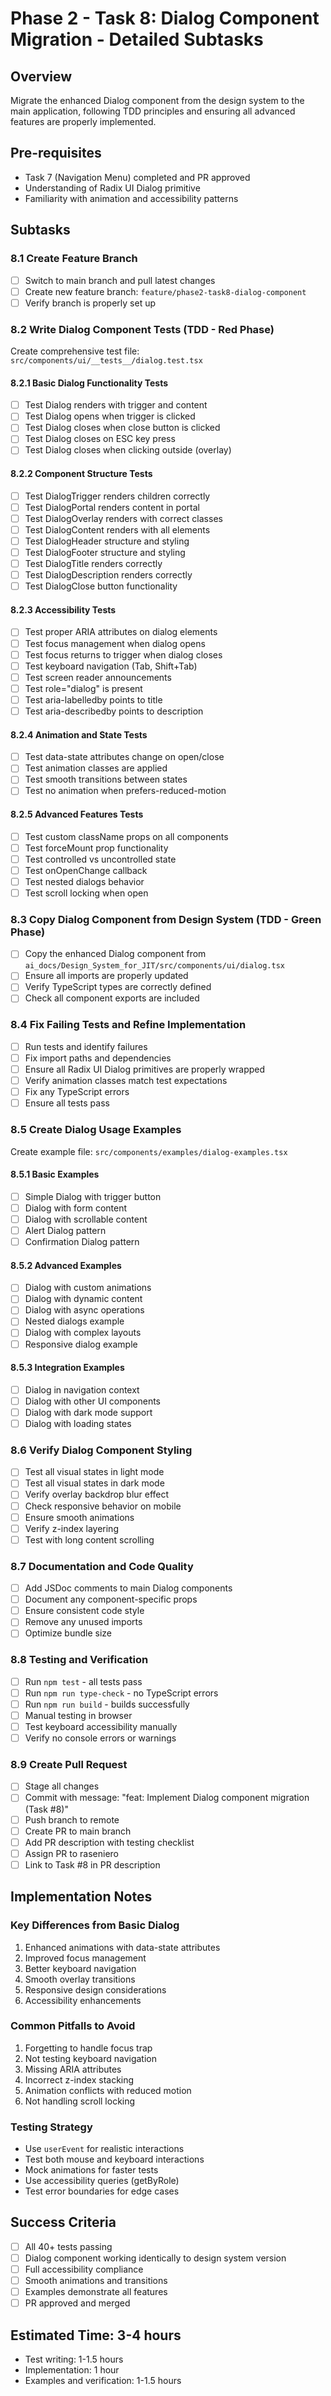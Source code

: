 # Phase 2 - Task 8: Dialog Component Migration - Detailed Subtasks

## Overview
Migrate the enhanced Dialog component from the design system to the main application, following TDD principles and ensuring all advanced features are properly implemented.

## Pre-requisites
- Task 7 (Navigation Menu) completed and PR approved
- Understanding of Radix UI Dialog primitive
- Familiarity with animation and accessibility patterns

## Subtasks

### 8.1 Create Feature Branch
- [ ] Switch to main branch and pull latest changes
- [ ] Create new feature branch: `feature/phase2-task8-dialog-component`
- [ ] Verify branch is properly set up

### 8.2 Write Dialog Component Tests (TDD - Red Phase)
Create comprehensive test file: `src/components/ui/__tests__/dialog.test.tsx`

#### 8.2.1 Basic Dialog Functionality Tests
- [ ] Test Dialog renders with trigger and content
- [ ] Test Dialog opens when trigger is clicked
- [ ] Test Dialog closes when close button is clicked
- [ ] Test Dialog closes on ESC key press
- [ ] Test Dialog closes when clicking outside (overlay)

#### 8.2.2 Component Structure Tests
- [ ] Test DialogTrigger renders children correctly
- [ ] Test DialogPortal renders content in portal
- [ ] Test DialogOverlay renders with correct classes
- [ ] Test DialogContent renders with all elements
- [ ] Test DialogHeader structure and styling
- [ ] Test DialogFooter structure and styling
- [ ] Test DialogTitle renders correctly
- [ ] Test DialogDescription renders correctly
- [ ] Test DialogClose button functionality

#### 8.2.3 Accessibility Tests
- [ ] Test proper ARIA attributes on dialog elements
- [ ] Test focus management when dialog opens
- [ ] Test focus returns to trigger when dialog closes
- [ ] Test keyboard navigation (Tab, Shift+Tab)
- [ ] Test screen reader announcements
- [ ] Test role="dialog" is present
- [ ] Test aria-labelledby points to title
- [ ] Test aria-describedby points to description

#### 8.2.4 Animation and State Tests
- [ ] Test data-state attributes change on open/close
- [ ] Test animation classes are applied
- [ ] Test smooth transitions between states
- [ ] Test no animation when prefers-reduced-motion

#### 8.2.5 Advanced Features Tests
- [ ] Test custom className props on all components
- [ ] Test forceMount prop functionality
- [ ] Test controlled vs uncontrolled state
- [ ] Test onOpenChange callback
- [ ] Test nested dialogs behavior
- [ ] Test scroll locking when open

### 8.3 Copy Dialog Component from Design System (TDD - Green Phase)
- [ ] Copy the enhanced Dialog component from `ai_docs/Design_System_for_JIT/src/components/ui/dialog.tsx`
- [ ] Ensure all imports are properly updated
- [ ] Verify TypeScript types are correctly defined
- [ ] Check all component exports are included

### 8.4 Fix Failing Tests and Refine Implementation
- [ ] Run tests and identify failures
- [ ] Fix import paths and dependencies
- [ ] Ensure all Radix UI Dialog primitives are properly wrapped
- [ ] Verify animation classes match test expectations
- [ ] Fix any TypeScript errors
- [ ] Ensure all tests pass

### 8.5 Create Dialog Usage Examples
Create example file: `src/components/examples/dialog-examples.tsx`

#### 8.5.1 Basic Examples
- [ ] Simple Dialog with trigger button
- [ ] Dialog with form content
- [ ] Dialog with scrollable content
- [ ] Alert Dialog pattern
- [ ] Confirmation Dialog pattern

#### 8.5.2 Advanced Examples
- [ ] Dialog with custom animations
- [ ] Dialog with dynamic content
- [ ] Dialog with async operations
- [ ] Nested dialogs example
- [ ] Dialog with complex layouts
- [ ] Responsive dialog example

#### 8.5.3 Integration Examples
- [ ] Dialog in navigation context
- [ ] Dialog with other UI components
- [ ] Dialog with dark mode support
- [ ] Dialog with loading states

### 8.6 Verify Dialog Component Styling
- [ ] Test all visual states in light mode
- [ ] Test all visual states in dark mode
- [ ] Verify overlay backdrop blur effect
- [ ] Check responsive behavior on mobile
- [ ] Ensure smooth animations
- [ ] Verify z-index layering
- [ ] Test with long content scrolling

### 8.7 Documentation and Code Quality
- [ ] Add JSDoc comments to main Dialog components
- [ ] Document any component-specific props
- [ ] Ensure consistent code style
- [ ] Remove any unused imports
- [ ] Optimize bundle size

### 8.8 Testing and Verification
- [ ] Run `npm test` - all tests pass
- [ ] Run `npm run type-check` - no TypeScript errors
- [ ] Run `npm run build` - builds successfully
- [ ] Manual testing in browser
- [ ] Test keyboard accessibility manually
- [ ] Verify no console errors or warnings

### 8.9 Create Pull Request
- [ ] Stage all changes
- [ ] Commit with message: "feat: Implement Dialog component migration (Task #8)"
- [ ] Push branch to remote
- [ ] Create PR to main branch
- [ ] Add PR description with testing checklist
- [ ] Assign PR to raseniero
- [ ] Link to Task #8 in PR description

## Implementation Notes

### Key Differences from Basic Dialog
1. Enhanced animations with data-state attributes
2. Improved focus management
3. Better keyboard navigation
4. Smooth overlay transitions
5. Responsive design considerations
6. Accessibility enhancements

### Common Pitfalls to Avoid
1. Forgetting to handle focus trap
2. Not testing keyboard navigation
3. Missing ARIA attributes
4. Incorrect z-index stacking
5. Animation conflicts with reduced motion
6. Not handling scroll locking

### Testing Strategy
- Use `userEvent` for realistic interactions
- Test both mouse and keyboard interactions
- Mock animations for faster tests
- Use accessibility queries (getByRole)
- Test error boundaries for edge cases

## Success Criteria
- [ ] All 40+ tests passing
- [ ] Dialog component working identically to design system version
- [ ] Full accessibility compliance
- [ ] Smooth animations and transitions
- [ ] Examples demonstrate all features
- [ ] PR approved and merged

## Estimated Time: 3-4 hours
- Test writing: 1-1.5 hours
- Implementation: 1 hour
- Examples and verification: 1-1.5 hours